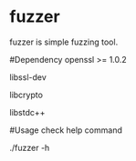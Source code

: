 # fuzzer
fuzzer is simple fuzzing tool.

#Dependency
openssl >= 1.0.2

libssl-dev

libcrypto

libstdc++

#Usage
check help command

./fuzzer -h
